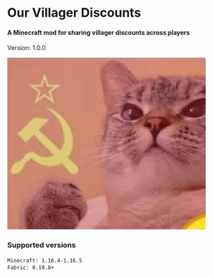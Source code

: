 # Our Villager Discounts
#### A Minecraft mod for sharing villager discounts across players

Version: 1.0.0

![Our villager discounts icon](ourvillagerdiscounts-fabric/src/main/resources/assets/our_villager_discounts/icon.png)

### Supported versions
```
Minecraft: 1.16.4-1.16.5
Fabric: 0.10.8+
```
